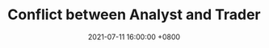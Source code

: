 ---
title: Conflict between Analyst and Trader
date: 2021-07-11 16:00:00 +0800
categories: [Blog, Trading]
tags: [analyst, trader]     # TAG names should always be lowercase
---